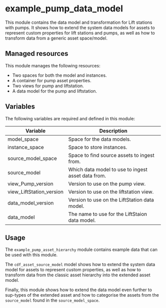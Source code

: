 # example_pump_data_model

This module contains the data model and transformation for Lift stations with pumps.
It shows how to extend the system data models for assets to represent custom
properties for lift stations and pumps, as well as how to transform data from a generic
asset space/model.

## Managed resources

This module manages the following resources:

* Two spaces for both the model and instances.
* A container for pump asset properties.
* Two views for pump and liftstation.
* A data model for the pump and liftstation.

## Variables

The following variables are required and defined in this module:

| Variable | Description |
|----------|-------------|
| model_space              | Space for the data models.           |
| instance_space           | Space to store instances.         |
| source_model_space       | Space to find source assets to ingest from.  |
| source_model             | Which data model to use to ingest asset data from.        |
| view_Pump_version        | Version to use on the pump view.      |
| view_LiftStation_version | Version to use on the liftstation view.     |
| data_model_version       | Version to use on the LiftStation data model.      |
| data_model               | The name to use for the LiftStaion data model.        |

## Usage

The `example_pump_asset_hierarchy` module contains example data that can be used with this module.

The `cdf_asset_source_model` model shows how to extend the system data model for assets to represent custom properties,
as well as how to transform data from the classic asset hierarchy into the extended asset model.

Finally, this module shows how to extend the data model even further to sup-types of the extended asset and how to
categorise the assets from the `source_model` found in the `source_model_space`.
